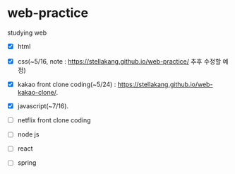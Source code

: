 # web-practice  
studying web  
- [x] html  
- [x] css(~5/16, note : https://stellakang.github.io/web-practice/ 추후 수정할 예정)  
- [x] kakao front clone coding(~5/24) : https://stellakang.github.io/web-kakao-clone/. 
- [x] javascript(~7/16).   
- [ ] netflix front clone coding
- [ ] node js  
- [ ] react
- [ ] spring  
 
